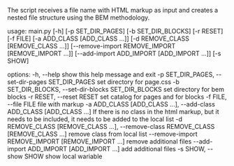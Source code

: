 The script receives a file name with HTML markup as input and creates a nested file structure using the BEM methodology.

usage: main.py [-h] [-p SET_DIR_PAGES] [-b SET_DIR_BLOCKS] [-r RESET] [-f FILE] [-a ADD_CLASS [ADD_CLASS ...]] [-d REMOVE_CLASS [REMOVE_CLASS ...]]
               [--remove-import REMOVE_IMPORT [REMOVE_IMPORT ...]] [--add-import ADD_IMPORT [ADD_IMPORT ...]] [-s SHOW]

options:
  -h, --help            show this help message and exit
  -p SET_DIR_PAGES, --set-dir-pages SET_DIR_PAGES
                        set directory for page.css
  -b SET_DIR_BLOCKS, --set-dir-blocks SET_DIR_BLOCKS
                        set directory for bem blocks
  -r RESET, --reset RESET
                        set catalog for pages <pages> and for blocks <blocks>
  -f FILE, --file FILE  file with markup
  -a ADD_CLASS [ADD_CLASS ...], --add-class ADD_CLASS [ADD_CLASS ...]
                        If there is no class in the html markup, but it needs to be included, it needs to be added to the local list
  -d REMOVE_CLASS [REMOVE_CLASS ...], --remove-class REMOVE_CLASS [REMOVE_CLASS ...]
                        remove class from local list
  --remove-import REMOVE_IMPORT [REMOVE_IMPORT ...]
                        remove additional files
  --add-import ADD_IMPORT [ADD_IMPORT ...]
                        add additional files
  -s SHOW, --show SHOW  show local wariable
